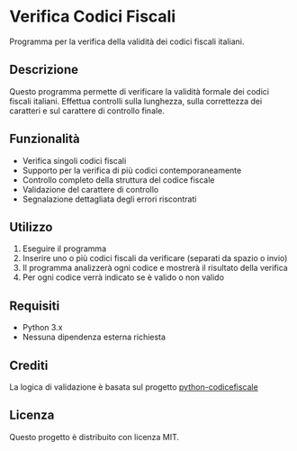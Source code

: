 # Verifica Codici Fiscali

Programma per la verifica della validità dei codici fiscali italiani.

## Descrizione

Questo programma permette di verificare la validità formale dei codici fiscali italiani. Effettua controlli sulla lunghezza, sulla correttezza dei caratteri e sul carattere di controllo finale.

## Funzionalità

- Verifica singoli codici fiscali
- Supporto per la verifica di più codici contemporaneamente
- Controllo completo della struttura del codice fiscale
- Validazione del carattere di controllo
- Segnalazione dettagliata degli errori riscontrati

## Utilizzo

1. Eseguire il programma
2. Inserire uno o più codici fiscali da verificare (separati da spazio o invio)
3. Il programma analizzerà ogni codice e mostrerà il risultato della verifica
4. Per ogni codice verrà indicato se è valido o non valido

## Requisiti

- Python 3.x
- Nessuna dipendenza esterna richiesta

## Crediti

La logica di validazione è basata sul progetto [python-codicefiscale](https://github.com/fabiocaccamo/python-codicefiscale.git)

## Licenza

Questo progetto è distribuito con licenza MIT.
